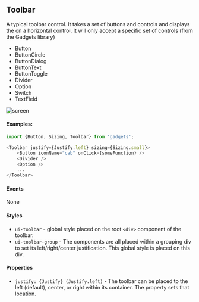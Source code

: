 <a name="module_Toolbar"></a>

## Toolbar
A typical toolbar control.  It takes a set of buttons and controls anddisplays the on a horizontal control.  It will only accept a specificset of controls (from the Gadgets library)- Button- ButtonCircle- ButtonDialog- ButtonText- ButtonToggle- Divider- Option- Switch- TextField![screen](https://github.com/jmquigley/gadgets/images/toolbar.png)#### Examples:```javascriptimport {Button, Sizing, Toolbar} from 'gadgets';<Toolbar justify={Justify.left} sizing={Sizing.small}>    <Button iconName="cab" onClick={someFunction} />    <Divider />    <Option />    ...</Toolbar>```#### EventsNone#### Styles- `ui-toolbar` - global style placed on the root `<div>` component of thetoolbar.- `ui-toolbar-group` - The components are all placed within a groupingdiv to set its left/right/center justification.  This global style isplaced on this div.#### Properties- `justify: {Justify} (Justify.left)` - The toolbar can be placed to the left(default), center, or right within its container.  The property sets thatlocation.

